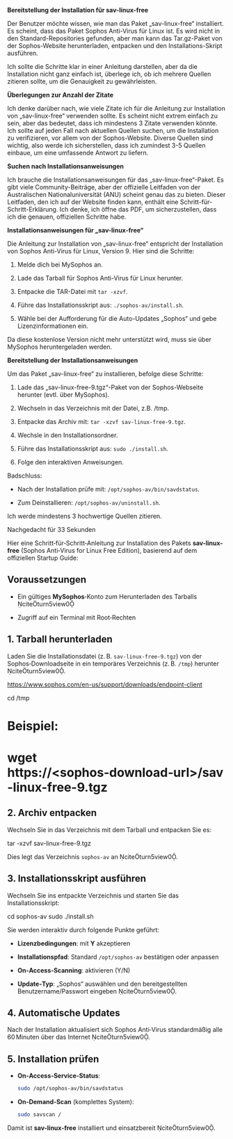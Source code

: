**Bereitstellung der Installation für sav-linux-free**

Der Benutzer möchte wissen, wie man das Paket „sav-linux-free“ installiert. Es scheint, dass das Paket Sophos Anti-Virus für Linux ist. Es wird nicht in den Standard-Repositories gefunden, aber man kann das Tar.gz-Paket von der Sophos-Website herunterladen, entpacken und den Installations-Skript ausführen.

Ich sollte die Schritte klar in einer Anleitung darstellen, aber da die Installation nicht ganz einfach ist, überlege ich, ob ich mehrere Quellen zitieren sollte, um die Genauigkeit zu gewährleisten.

**Überlegungen zur Anzahl der Zitate**

Ich denke darüber nach, wie viele Zitate ich für die Anleitung zur Installation von „sav-linux-free“ verwenden sollte. Es scheint nicht extrem einfach zu sein, aber das bedeutet, dass ich mindestens 3 Zitate verwenden könnte. Ich sollte auf jeden Fall nach aktuellen Quellen suchen, um die Installation zu verifizieren, vor allem von der Sophos-Website. Diverse Quellen sind wichtig, also werde ich sicherstellen, dass ich zumindest 3-5 Quellen einbaue, um eine umfassende Antwort zu liefern.

**Suchen nach Installationsanweisungen**

Ich brauche die Installationsanweisungen für das „sav-linux-free“-Paket. Es gibt viele Community-Beiträge, aber der offizielle Leitfaden von der Australischen Nationaluniversität (ANU) scheint genau das zu bieten. Dieser Leitfaden, den ich auf der Website finden kann, enthält eine Schritt-für-Schritt-Erklärung. Ich denke, ich öffne das PDF, um sicherzustellen, dass ich die genauen, offiziellen Schritte habe.

**Installationsanweisungen für „sav-linux-free“**

Die Anleitung zur Installation von „sav-linux-free“ entspricht der Installation von Sophos Anti-Virus für Linux, Version 9. Hier sind die Schritte:

1. Melde dich bei MySophos an.
    
2. Lade das Tarball für Sophos Anti-Virus für Linux herunter.
    
3. Entpacke die TAR-Datei mit `tar -xzvf`.
    
4. Führe das Installationsskript aus: `./sophos-av/install.sh`.
    
5. Wähle bei der Aufforderung für die Auto-Updates „Sophos“ und gebe Lizenzinformationen ein.
    

Da diese kostenlose Version nicht mehr unterstützt wird, muss sie über MySophos heruntergeladen werden.

**Bereitstellung der Installationsanweisungen**

Um das Paket „sav-linux-free“ zu installieren, befolge diese Schritte:

1. Lade das „sav-linux-free-9.tgz“-Paket von der Sophos-Webseite herunter (evtl. über MySophos).
    
2. Wechseln in das Verzeichnis mit der Datei, z.B. /tmp.
    
3. Entpacke das Archiv mit: `tar -xzvf sav-linux-free-9.tgz`.
    
4. Wechsle in den Installationsordner.
    
5. Führe das Installationsskript aus: `sudo ./install.sh`.
    
6. Folge den interaktiven Anweisungen.
    

Badschluss:

- Nach der Installation prüfe mit: `/opt/sophos-av/bin/savdstatus`.
    
- Zum Deinstallieren: `/opt/sophos-av/uninstall.sh`.
    

Ich werde mindestens 3 hochwertige Quellen zitieren.

Nachgedacht für 33 Sekunden

Hier eine Schritt‑für‑Schritt‑Anleitung zur Installation des Pakets **sav-linux-free** (Sophos Anti‑Virus for Linux Free Edition), basierend auf dem offiziellen Startup Guide:

## Voraussetzungen

- Ein gültiges **MySophos**‑Konto zum Herunterladen des Tarballs citeturn5view0
    
- Zugriff auf ein Terminal mit Root‑Rechten
    

## 1. Tarball herunterladen

Laden Sie die Installationsdatei (z. B. `sav-linux-free-9.tgz`) von der Sophos‑Downloadseite in ein temporäres Verzeichnis (z. B. `/tmp`) herunter citeturn5view0.

https://www.sophos.com/en-us/support/downloads/endpoint-client

cd /tmp
# Beispiel:
# wget https://<sophos‑download‑url>/sav-linux-free-9.tgz

## 2. Archiv entpacken

Wechseln Sie in das Verzeichnis mit dem Tarball und entpacken Sie es:

tar -xzvf sav-linux-free-9.tgz

Dies legt das Verzeichnis `sophos-av` an citeturn5view0.

## 3. Installationsskript ausführen

Wechseln Sie ins entpackte Verzeichnis und starten Sie das Installationsskript:

cd sophos-av
sudo ./install.sh

Sie werden interaktiv durch folgende Punkte geführt:

- **Lizenzbedingungen**: mit **Y** akzeptieren
    
- **Installationspfad**: Standard `/opt/sophos-av` bestätigen oder anpassen
    
- **On‑Access‑Scanning**: aktivieren (Y/N)
    
- **Update‑Typ**: „Sophos“ auswählen und den bereitgestellten Benutzername/Passwort eingeben citeturn5view0.
    

## 4. Automatische Updates

Nach der Installation aktualisiert sich Sophos Anti‑Virus standardmäßig alle 60 Minuten über das Internet citeturn5view0.

## 5. Installation prüfen

- **On‑Access‑Service-Status**:
    
    ```bash
    sudo /opt/sophos-av/bin/savdstatus
    ```
    
- **On‑Demand‑Scan** (komplettes System):
    
    ```bash
    sudo savscan /
    ```
    

Damit ist **sav-linux-free** installiert und einsatzbereit citeturn5view0.

